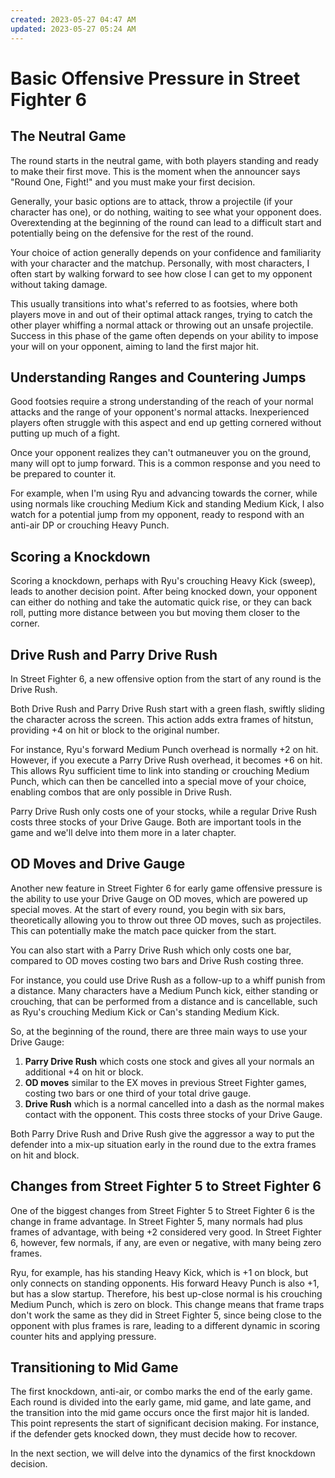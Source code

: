 ```yaml
---
created: 2023-05-27 04:47 AM
updated: 2023-05-27 05:24 AM
---
```

# Basic Offensive Pressure in Street Fighter 6

## The Neutral Game

The round starts in the neutral game, with both players standing and ready to make their first move. This is the moment when the announcer says "Round One, Fight!" and you must make your first decision. 

Generally, your basic options are to attack, throw a projectile (if your character has one), or do nothing, waiting to see what your opponent does. Overextending at the beginning of the round can lead to a difficult start and potentially being on the defensive for the rest of the round. 

Your choice of action generally depends on your confidence and familiarity with your character and the matchup. Personally, with most characters, I often start by walking forward to see how close I can get to my opponent without taking damage.

This usually transitions into what's referred to as footsies, where both players move in and out of their optimal attack ranges, trying to catch the other player whiffing a normal attack or throwing out an unsafe projectile. Success in this phase of the game often depends on your ability to impose your will on your opponent, aiming to land the first major hit.

## Understanding Ranges and Countering Jumps

Good footsies require a strong understanding of the reach of your normal attacks and the range of your opponent's normal attacks. Inexperienced players often struggle with this aspect and end up getting cornered without putting up much of a fight.

Once your opponent realizes they can't outmaneuver you on the ground, many will opt to jump forward. This is a common response and you need to be prepared to counter it. 

For example, when I'm using Ryu and advancing towards the corner, while using normals like crouching Medium Kick and standing Medium Kick, I also watch for a potential jump from my opponent, ready to respond with an anti-air DP or crouching Heavy Punch.

## Scoring a Knockdown

Scoring a knockdown, perhaps with Ryu's crouching Heavy Kick (sweep), leads to another decision point. After being knocked down, your opponent can either do nothing and take the automatic quick rise, or they can back roll, putting more distance between you but moving them closer to the corner.

## Drive Rush and Parry Drive Rush

In Street Fighter 6, a new offensive option from the start of any round is the Drive Rush. 

Both Drive Rush and Parry Drive Rush start with a green flash, swiftly sliding the character across the screen. This action adds extra frames of hitstun, providing +4 on hit or block to the original number.

For instance, Ryu's forward Medium Punch overhead is normally +2 on hit. However, if you execute a Parry Drive Rush overhead, it becomes +6 on hit. This allows Ryu sufficient time to link into standing or crouching Medium Punch, which can then be cancelled into a special move of your choice, enabling combos that are only possible in Drive Rush.

Parry Drive Rush only costs one of your stocks, while a regular Drive Rush costs three stocks of your Drive Gauge. Both are important tools in the game and we'll delve into them more in a later chapter.

## OD Moves and Drive Gauge

Another new feature in Street Fighter 6 for early game offensive pressure is the ability to use your Drive Gauge on OD moves, which are powered up special moves. At the start of every round, you begin with six bars, theoretically allowing you to throw out three OD moves, such as projectiles. This can potentially make the match pace quicker from the start.

You can also start with a Parry Drive Rush which only costs one bar, compared to OD moves costing two bars and Drive Rush costing three. 

For instance, you could use Drive Rush as a follow-up to a whiff punish from a distance. Many characters have a Medium Punch kick, either standing or crouching, that can be performed from a distance and is cancellable, such as Ryu's crouching Medium Kick or Can's standing Medium Kick.

So, at the beginning of the round, there are three main ways to use your Drive Gauge: 

1. **Parry Drive Rush** which costs one stock and gives all your normals an additional +4 on hit or block.
2. **OD moves** similar to the EX moves in previous Street Fighter games, costing two bars or one third of your total drive gauge.
3. **Drive Rush** which is a normal cancelled into a dash as the normal makes contact with the opponent. This costs three stocks of your Drive Gauge.

Both Parry Drive Rush and Drive Rush give the aggressor a way to put the defender into a mix-up situation early in the round due to the extra frames on hit and block.

## Changes from Street Fighter 5 to Street Fighter 6

One of the biggest changes from Street Fighter 5 to Street Fighter 6 is the change in frame advantage. In Street Fighter 5, many normals had plus frames of advantage, with being +2 considered very good. In Street Fighter 6, however, few normals, if any, are even or negative, with many being zero frames. 

Ryu, for example, has his standing Heavy Kick, which is +1 on block, but only connects on standing opponents. His forward Heavy Punch is also +1, but has a slow startup. Therefore, his best up-close normal is his crouching Medium Punch, which is zero on block. This change means that frame traps don't work the same as they did in Street Fighter 5, since being close to the opponent with plus frames is rare, leading to a different dynamic in scoring counter hits and applying pressure.

## Transitioning to Mid Game

The first knockdown, anti-air, or combo marks the end of the early game. Each round is divided into the early game, mid game, and late game, and the transition into the mid game occurs once the first major hit is landed. This point represents the start of significant decision making. For instance, if the defender gets knocked down, they must decide how to recover.

In the next section, we will delve into the dynamics of the first knockdown decision.

